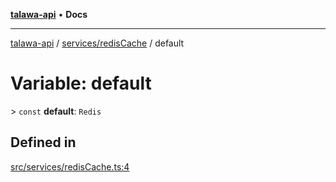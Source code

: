 [**talawa-api**](../../../README.md) • **Docs**

***

[talawa-api](../../../modules.md) / [services/redisCache](../README.md) / default

# Variable: default

\> `const` **default**: `Redis`

## Defined in

[src/services/redisCache.ts:4](https://github.com/PalisadoesFoundation/talawa-api/blob/7fc9f13527dc6ead651f268e58527dcc279b95bc/src/services/redisCache.ts#L4)
